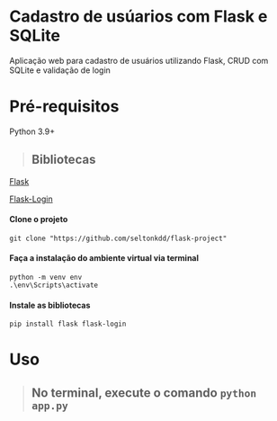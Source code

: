# Cadastro de usúarios com Flask e SQLite
Aplicação web para cadastro de usuários utilizando Flask, CRUD com SQLite e validação de login

# Pré-requisitos

Python 3.9+

> ## Bibliotecas

[Flask](https://flask.palletsprojects.com/en/stable/quickstart/)

[Flask-Login](https://flask-login.readthedocs.io/en/latest/)

#### Clone o projeto
    git clone "https://github.com/seltonkdd/flask-project"

#### Faça a instalação do ambiente virtual via terminal
    python -m venv env
    .\env\Scripts\activate

#### Instale as bibliotecas

    pip install flask flask-login

# Uso

> ## No terminal, execute o comando `python app.py`
